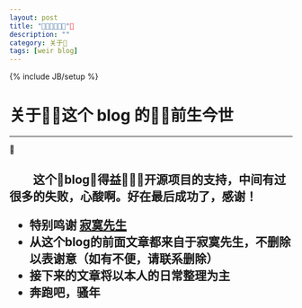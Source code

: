 ```yaml
---
layout: post
title: ""
description: ""
category: 关于
tags: [weir blog]
---
```

{% include JB/setup %}
# 关于这个 blog 的前生今世
---


<h2>&ensp;&ensp;&ensp;&ensp;这个blog得益开源项目的支持，中间有过很多的失败，心酸啊。好在最后成功了，感谢！
* 特别鸣谢 [寂寞先生](https://enml.github.io/blog/)
* 从这个blog的前面文章都来自于寂寞先生，不删除以表谢意（如有不便，请联系删除）
* 接下来的文章将以本人的日常整理为主
* 奔跑吧，骚年
